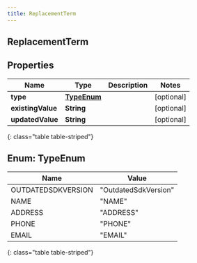 ```yaml
---
title: ReplacementTerm
---
```

## ReplacementTerm


## Properties

| Name | Type | Description | Notes |
| ------------ | ------------- | ------------- | ------------- |
| **type** | [**TypeEnum**](#TypeEnum) |  |  [optional] |
| **existingValue** | **String** |  |  [optional] |
| **updatedValue** | **String** |  |  [optional] |
{: class="table table-striped"}


<a name="TypeEnum"></a>

## Enum: TypeEnum

| Name | Value |
| ---- | ----- |
| OUTDATEDSDKVERSION | &quot;OutdatedSdkVersion&quot; |
| NAME | &quot;NAME&quot; |
| ADDRESS | &quot;ADDRESS&quot; |
| PHONE | &quot;PHONE&quot; |
| EMAIL | &quot;EMAIL&quot; |
{: class="table table-striped"}



